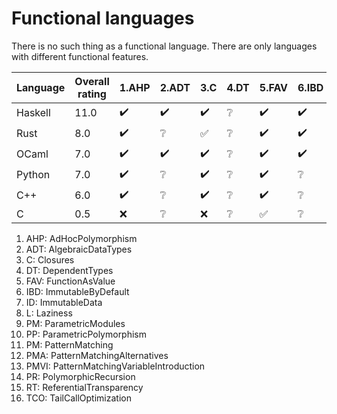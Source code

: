 # Functional languages

There is no such thing as a functional language.
There are only languages with different functional features.

| Language | Overall rating | 1.AHP | 2.ADT | 3.C | 4.DT | 5.FAV | 6.IBD | 7.ID | 8.L | 9.PM | 10.PP | 11.PM | 12.PMA | 13.PMVI | 14.PR | 15.RT | 16.TCO |
|---|---|---|---|---|---|---|---|---|---|---|---|---|---|---|---|---|---|
| Haskell | 11.0 | :heavy_check_mark: | :heavy_check_mark: | :heavy_check_mark: | :grey_question: | :heavy_check_mark: | :heavy_check_mark: | :heavy_check_mark: | :grey_question: | :grey_question: | :heavy_check_mark: | :heavy_check_mark: | :heavy_check_mark: | :heavy_check_mark: | :grey_question: | :grey_question: | :heavy_check_mark: |
| Rust | 8.0 | :heavy_check_mark: | :grey_question: | :white_check_mark: | :grey_question: | :heavy_check_mark: | :heavy_check_mark: | :heavy_check_mark: | :grey_question: | :grey_question: | :heavy_check_mark: | :white_check_mark: | :heavy_check_mark: | :heavy_check_mark: | :grey_question: | :grey_question: | :grey_question: |
| OCaml | 7.0 | :heavy_check_mark: | :heavy_check_mark: | :heavy_check_mark: | :grey_question: | :heavy_check_mark: | :heavy_check_mark: | :heavy_check_mark: | :grey_question: | :grey_question: | :heavy_check_mark: | :grey_question: | :grey_question: | :grey_question: | :grey_question: | :grey_question: | :grey_question: |
| Python | 7.0 | :heavy_check_mark: | :grey_question: | :heavy_check_mark: | :grey_question: | :heavy_check_mark: | :grey_question: | :heavy_check_mark: | :grey_question: | :grey_question: | :heavy_check_mark: | :heavy_check_mark: | :grey_question: | :heavy_check_mark: | :grey_question: | :grey_question: | :grey_question: |
| C++ | 6.0 | :heavy_check_mark: | :grey_question: | :heavy_check_mark: | :grey_question: | :heavy_check_mark: | :grey_question: | :heavy_check_mark: | :grey_question: | :grey_question: | :heavy_check_mark: | :heavy_check_mark: | :grey_question: | :grey_question: | :grey_question: | :grey_question: | :grey_question: |
| C | 0.5 | :x: | :grey_question: | :x: | :grey_question: | :white_check_mark: | :grey_question: | :grey_question: | :grey_question: | :grey_question: | :grey_question: | :grey_question: | :grey_question: | :grey_question: | :grey_question: | :grey_question: | :grey_question: |

1. AHP: AdHocPolymorphism
2. ADT: AlgebraicDataTypes
3. C: Closures
4. DT: DependentTypes
5. FAV: FunctionAsValue
6. IBD: ImmutableByDefault
7. ID: ImmutableData
8. L: Laziness
9. PM: ParametricModules
10. PP: ParametricPolymorphism
11. PM: PatternMatching
12. PMA: PatternMatchingAlternatives
13. PMVI: PatternMatchingVariableIntroduction
14. PR: PolymorphicRecursion
15. RT: ReferentialTransparency
16. TCO: TailCallOptimization

